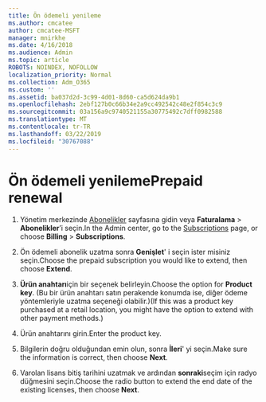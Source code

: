 ```yaml
---
title: Ön ödemeli yenileme
ms.author: cmcatee
author: cmcatee-MSFT
manager: mnirkhe
ms.date: 4/16/2018
ms.audience: Admin
ms.topic: article
ROBOTS: NOINDEX, NOFOLLOW
localization_priority: Normal
ms.collection: Adm_O365
ms.custom: ''
ms.assetid: ba037d2d-3c99-4d01-8d60-ca5d624da9b1
ms.openlocfilehash: 2ebf127b0c66b34e2a9cc492542c48e2f854c3c9
ms.sourcegitcommit: 03a156a9c9740521155a30775492c7dff0982588
ms.translationtype: MT
ms.contentlocale: tr-TR
ms.lasthandoff: 03/22/2019
ms.locfileid: "30767088"
---
```

# <a name="prepaid-renewal"></a><span data-ttu-id="8e298-102">Ön ödemeli yenileme</span><span class="sxs-lookup"><span data-stu-id="8e298-102">Prepaid renewal</span></span>

1. <span data-ttu-id="8e298-103">Yönetim merkezinde [Abonelikler](https://go.microsoft.com/fwlink/p/?linkid=842054) sayfasına gidin veya **Faturalama** \> **Abonelikler**’i seçin.</span><span class="sxs-lookup"><span data-stu-id="8e298-103">In the Admin center, go to the [Subscriptions](https://go.microsoft.com/fwlink/p/?linkid=842054) page, or choose **Billing** \> **Subscriptions**.</span></span>
    
2. <span data-ttu-id="8e298-104">Ön ödemeli abonelik uzatma sonra **Genişlet**' i seçin ister misiniz seçin.</span><span class="sxs-lookup"><span data-stu-id="8e298-104">Choose the prepaid subscription you would like to extend, then choose **Extend**.</span></span>
    
3. <span data-ttu-id="8e298-105">**Ürün anahtarı**için bir seçenek belirleyin.</span><span class="sxs-lookup"><span data-stu-id="8e298-105">Choose the option for **Product key**.</span></span> <span data-ttu-id="8e298-106">(Bu bir ürün anahtarı satın perakende konumda ise, diğer ödeme yöntemleriyle uzatma seçeneği olabilir.)</span><span class="sxs-lookup"><span data-stu-id="8e298-106">(If this was a product key purchased at a retail location, you might have the option to extend with other payment methods.)</span></span>
    
4. <span data-ttu-id="8e298-107">Ürün anahtarını girin.</span><span class="sxs-lookup"><span data-stu-id="8e298-107">Enter the product key.</span></span>
    
5. <span data-ttu-id="8e298-108">Bilgilerin doğru olduğundan emin olun, sonra **İleri**' yi seçin.</span><span class="sxs-lookup"><span data-stu-id="8e298-108">Make sure the information is correct, then choose **Next**.</span></span>
    
6. <span data-ttu-id="8e298-109">Varolan lisans bitiş tarihini uzatmak ve ardından **sonraki**seçim için radyo düğmesini seçin.</span><span class="sxs-lookup"><span data-stu-id="8e298-109">Choose the radio button to extend the end date of the existing licenses, then choose **Next**.</span></span>
    

